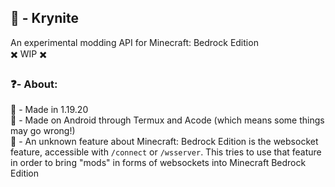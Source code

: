 ## 🔮 - Krynite
An experimental modding API for Minecraft: Bedrock Edition<br />
✖️ WIP ✖️

### ❓- About:
🍃 - Made in 1.19.20<br />
📱 - Made on Android through Termux and Acode (which means some things may go wrong!)<br />
🔌 - An unknown feature about Minecraft: Bedrock Edition is the websocket feature, accessible with `/connect` or `/wsserver`. This tries to use that feature in order to bring "mods" in forms of websockets into Minecraft Bedrock Edition
